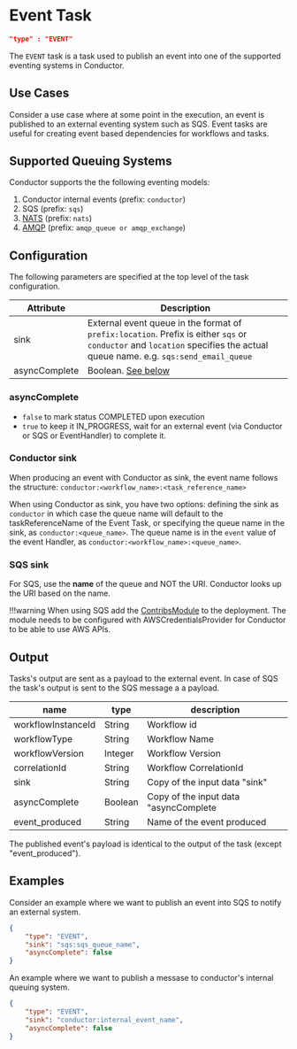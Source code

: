 # Event Task

```json
"type" : "EVENT"
```

The `EVENT` task is a task used to publish an event into one of the supported eventing systems in Conductor.

## Use Cases 
Consider a use case where at some point in the execution, an event is published to an external eventing system such as SQS.
Event tasks are useful for creating event based dependencies for workflows and tasks.

## Supported Queuing Systems
Conductor supports the the following eventing models:

1. Conductor internal events (prefix: `conductor`)
2. SQS (prefix: `sqs`)
3. [NATS](https://github.com/swift-conductor/conductor/tree/main/contribs/src/main/java/com/swiftconductor/conductor/contribs/queue/nats) (prefix: `nats`)
4. [AMQP](https://github.com/swift-conductor/conductor/tree/main/contribs/src/main/java/com/swiftconductor/conductor/contribs/queue/amqp) (prefix: `amqp_queue or amqp_exchange`)


## Configuration
The following parameters are specified at the top level of the task configuration.

| Attribute     | Description                                                                                                                                                                 |
| ------------- | --------------------------------------------------------------------------------------------------------------------------------------------------------------------------- |
| sink          | External event queue in the format of `prefix:location`.  Prefix is either `sqs` or `conductor` and `location` specifies the actual queue name. e.g. `sqs:send_email_queue` |
| asyncComplete | Boolean. [See below](#asynccomplete)                                                                                                                                        |

### asyncComplete
* ```false``` to mark status COMPLETED upon execution 
* ```true``` to keep it IN_PROGRESS, wait for an external event (via Conductor or SQS or EventHandler) to complete it. 

### Conductor sink
When producing an event with Conductor as sink, the event name follows the structure:
```conductor:<workflow_name>:<task_reference_name>```

When using Conductor as sink, you have two options: defining the sink as `conductor` in which case the queue name will default to the taskReferenceName of the Event Task, or specifying the queue name in the sink, as `conductor:<queue_name>`. The queue name is in the `event` value of the event Handler, as `conductor:<workflow_name>:<queue_name>`.

### SQS sink
For SQS, use the **name** of the queue and NOT the URI.  Conductor looks up the URI based on the name.

!!!warning
	When using SQS add the [ContribsModule](https://github.com/swift-conductor/conductor/blob/master/contribs/src/main/java/com/swiftconductor/conductor/contribs/ContribsModule.java) to the deployment.  The module needs to be configured with AWSCredentialsProvider for Conductor to be able to use AWS APIs.


## Output
Tasks's output are sent as a payload to the external event. In case of SQS the task's output is sent to the SQS message a a payload.


| name               | type    | description                           |
| ------------------ | ------- | ------------------------------------- |
| workflowInstanceId | String  | Workflow id                           |
| workflowType       | String  | Workflow Name                         |
| workflowVersion    | Integer | Workflow Version                      |
| correlationId      | String  | Workflow CorrelationId                |
| sink               | String  | Copy of the input data "sink"         |
| asyncComplete      | Boolean | Copy of the input data "asyncComplete |
| event_produced     | String  | Name of the event produced            |

The published event's payload is identical to the output of the task (except "event_produced").


## Examples

Consider an example where we want to publish an event into SQS to notify an external system. 

```json
{
    "type": "EVENT",
    "sink": "sqs:sqs_queue_name",
    "asyncComplete": false
}
```

An example where we want to publish a messase to conductor's internal queuing system.
```json
{
    "type": "EVENT",
    "sink": "conductor:internal_event_name",
    "asyncComplete": false
}
```